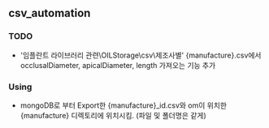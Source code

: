 ## csv_automation

### TODO
- '임플란트 라이브러리 관련\OILStorage\csv\제조사별' {manufacture}.csv에서 occlusalDiameter, apicalDiameter, length 가져오는 기능 추가

### Using
- mongoDB로 부터 Export한 {manufacture}_id.csv와 om이 위치한 {manufacture} 디렉토리에 위치시킴. (파일 및 폴더명은 같게)

